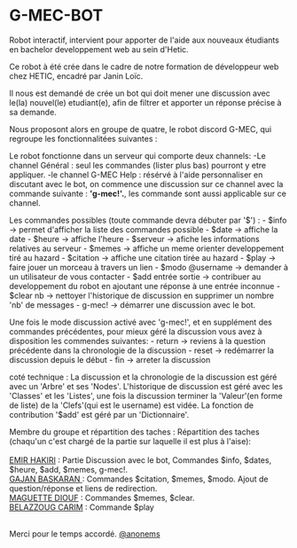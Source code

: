 # G-MEC-BOT
Robot interactif, intervient pour apporter de l'aide aux nouveaux étudiants en bachelor developpement web au sein d'Hetic.

Ce robot à été crée dans le cadre de notre formation de développeur web chez HETIC, encadré par Janin Loïc.

Il nous est demandé de crée un bot qui doit mener une discussion avec le(la) nouvel(le) etudiant(e), afin de filtrer et apporter un réponse précise à sa demande.

Nous proposont alors en groupe de quatre, le robot discord G-MEC, qui regroupe les fonctionnalitées suivantes :
  
  Le robot fonctionne dans un serveur qui comporte deux channels: 
    -Le channel Général : seul les commandes (lister plus bas) pourront y etre appliquer.
    -le channel G-MEC Help : résérvé à l'aide personnaliser en discutant avec le bot, on commence une discussion sur ce channel avec la commande suivante : <b>'g-mec!'.</b>, les commande sont aussi applicable sur ce channel.
    
  Les commandes possibles (toute commande devra débuter par '$') :
      - $info -> permet d'afficher la liste des commandes possible
      - $date -> affiche la date
      - $heure -> affiche l'heure
      - $serveur -> afiche les informations relatives au serveur
      - $memes -> affiche un meme orienter developpement tiré au hazard
      - $citation -> affiche une citation tirée au hazard
      - $play -> faire jouer un morceau à travers un lien
      - $modo @username -> demander à un utilisateur de vous contacter
      - $add entrée sortie -> contribuer au developpement du robot en ajoutant une réponse à une entrée inconnue
      - $clear nb -> nettoyer l'historique de discussion en supprimer un nombre 'nb' de messages 
      - g-mec! -> démarrer une discussion avec le bot.

  Une fois le mode discussion activé avec 'g-mec!', et en supplément des commandes précédentes, pour mieux géré la discussion vous avez à disposition les commendes       suivantes:
      - return -> reviens à la question précédente dans la chronologie de la discussion
      - reset -> redémarrer la discussion depuis le début
      - fin -> arreter la discussion

coté technique : 
  La discussion et la chronologie de la discussion est géré avec un 'Arbre' et ses 'Nodes'.
  L'historique de discussion est géré avec les 'Classes' et les 'Listes', une fois la discussion terminer la 'Valeur'(en forme de liste) de la 'Clefs'(qui est le username) est vidée.
  La fonction de contribution '$add' est géré par un 'Dictionnaire'.
  
Membre du groupe et répartition des taches : 
Répartition des taches (chaqu'un c'est chargé de la partie sur laquelle il est plus à l'aise): <br><br>
<a href="https://www.linkedin.com/in/emir-hakiri/">EMIR HAKIRI</a> : Partie Discussion avec le bot, Commandes $info, $dates, $heure, $add, $memes, g-mec!.
<br>
<a href="https://www.linkedin.com/in/gajan-baskaran-/">GAJAN BASKARAN </a> : Commandes $citation, $memes, $modo. Ajout de question/réponse et liens de redirection.
<br>
<a href="https://www.linkedin.com/in/diouf-maguette-2735ba204/">MAGUETTE DIOUF</a> : Commandes $memes, $clear.
<br>
<a href="linkedin.com/in/carime-belazzoug-b773901b3/">BELAZZOUG CARIM</a> : Commande $play
<br>
<br>




Merci pour le temps accordé.
<a href="https://www.linkedin.com/in/emir-hakiri/">@anonems</a>
